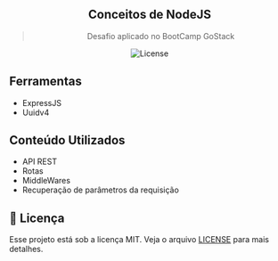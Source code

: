 <h2 align="center"> Conceitos de NodeJS </h2>
<blockquote align="center">Desafio aplicado no BootCamp GoStack</blockquote>

<p align="center">
  <img alt="License" src="https://img.shields.io/badge/license-MIT-%2304D361">
</p>

## Ferramentas
- ExpressJS
- Uuidv4

## Conteúdo Utilizados
- API REST
- Rotas
- MiddleWares
- Recuperação de parâmetros da requisição

## :memo: Licença

Esse projeto está sob a licença MIT. Veja o arquivo [LICENSE](LICENSE) para mais detalhes.